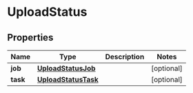 

# UploadStatus


## Properties

| Name | Type | Description | Notes |
|------------ | ------------- | ------------- | -------------|
|**job** | [**UploadStatusJob**](UploadStatusJob.md) |  |  [optional] |
|**task** | [**UploadStatusTask**](UploadStatusTask.md) |  |  [optional] |



